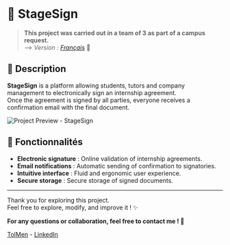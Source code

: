 # 📄 StageSign

> **This project was carried out in a team of 3 as part of a campus request.**  
> --> *Version : [Français](README_fr.md)* 📖  

## 📖 Description  

**StageSign** is a platform allowing students, tutors and company management to electronically sign an internship agreement. <br>
Once the agreement is signed by all parties, everyone receives a confirmation email with the final document.  

![Project Preview - StageSign](screenshot.jpg)

## 🚀 Fonctionnalités  

- **Electronic signature** : Online validation of internship agreements.  
- **Email notifications** : Automatic sending of confirmation to signatories.  
- **Intuitive interface** : Fluid and ergonomic user experience.  
- **Secure storage** : Secure storage of signed documents.   

---  

Thank you for exploring this project.  
Feel free to explore, modify, and improve it ! ✨  

**For any questions or collaboration, feel free to contact me ! 📩**   

[TolMen](https://github.com/TolMen) - [LinkedIn](https://www.linkedin.com/in/jessyfrachisse/)  
